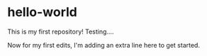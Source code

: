 # hello-world
This is my first repository!
Testing....

Now for my first edits, I'm adding an extra line here to get started.
